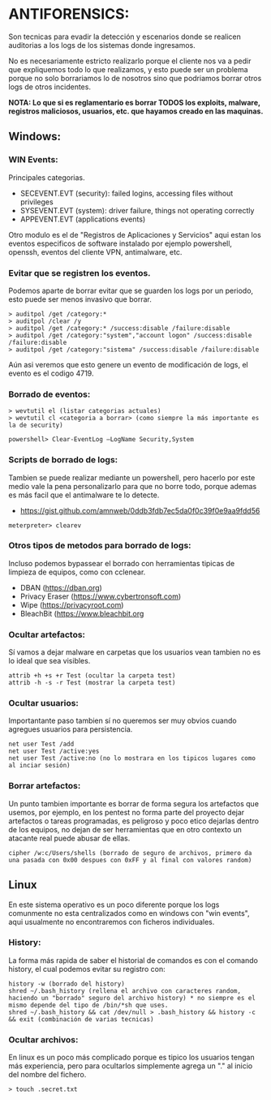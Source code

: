 # ANTIFORENSICS:
Son tecnicas para evadir la detección y escenarios donde se realicen auditorias a los logs de los sistemas donde ingresamos.

No es necesariamente estricto realizarlo porque el cliente nos va a pedir que expliquemos todo lo que realizamos, y esto puede ser un problema porque no solo borrariamos lo de nosotros sino que podriamos borrar otros logs de otros incidentes.

**NOTA: Lo que si es reglamentario es borrar TODOS los exploits, malware, registros maliciosos, usuarios, etc. que hayamos creado en las maquinas.**

## Windows:

### WIN Events:
Principales categorias.
- SECEVENT.EVT (security): failed logins, accessing files without privileges
- SYSEVENT.EVT (system): driver failure, things not operating correctly
- APPEVENT.EVT (applications events)

Otro modulo es el de "Registros de Aplicaciones y Servicios" aqui estan los eventos especificos de software instalado por ejemplo powershell, openssh, eventos del cliente VPN, antimalware, etc.

### Evitar que se registren los eventos.
Podemos aparte de borrar evitar que se guarden los logs por un periodo, esto puede ser menos invasivo que borrar.
```
> auditpol /get /category:*
> auditpol /clear /y
> auditpol /get /category:* /success:disable /failure:disable
> auditpol /get /category:"system","account logon" /success:disable /failure:disable
> auditpol /get /category:"sistema" /success:disable /failure:disable
```

Aún asi veremos que esto genere un evento de modificación de logs, el evento es el codigo 4719.

### Borrado de eventos:
```
> wevtutil el (listar categorias actuales)
> wevtutil cl <categoria a borrar> (como siempre la más importante es la de security)
```
```
powershell> Clear-EventLog –LogName Security,System
```

### Scripts de borrado de logs:
Tambien se puede realizar mediante un powershell, pero hacerlo por este medio vale la pena personalizarlo para que no borre todo, porque ademas es más facil que el antimalware te lo detecte.
- https://gist.github.com/amnweb/0ddb3fdb7ec5da0f0c39f0e9aa9fdd56

```
meterpreter> clearev
```

### Otros tipos de metodos para borrado de logs:
Incluso podemos bypassear el borrado con herramientas tipicas de limpieza de equipos, como con cclenear.

- DBAN (https://dban.org) 
- Privacy Eraser (https://www.cybertronsoft.com)
- Wipe (https://privacyroot.com)
- BleachBit (https://www.bleachbit.org

### Ocultar artefactos:
Sí vamos a dejar malware en carpetas que los usuarios vean tambien no es lo ideal que sea visibles.
```
attrib +h +s +r Test (ocultar la carpeta test)
attrib -h -s -r Test (mostrar la carpeta test)
```

### Ocultar usuarios:
Importantante paso tambien sí no queremos ser muy obvios cuando agregues usuarios para persistencia.
```
net user Test /add
net user Test /active:yes
net user Test /active:no (no lo mostrara en los tipicos lugares como al inciar sesión)
```

### Borrar artefactos:
Un punto tambien importante es borrar de forma segura los artefactos que usemos, por ejemplo, en los pentest no forma parte del proyecto dejar artefactos o tareas programadas, es peligroso y poco etico dejarlas dentro de los equipos, no dejan de ser herramientas que en otro contexto un atacante real puede abusar de ellas.

```
cipher /w:c/Users/shells (borrado de seguro de archivos, primero da una pasada con 0x00 despues con 0xFF y al final con valores random)
```

## Linux
En este sistema operativo es un poco diferente porque los logs comunmente no esta centralizados como en windows con "win events", aqui usualmente no encontraremos con ficheros individuales.

### History:
La forma más rapida de saber el historial de comandos es con el comando history, el cual podemos evitar su registro con:

```
history -w (borrado del history)
shred ~/.bash_history (rellena el archivo con caracteres random, haciendo un "borrado" seguro del archivo history) * no siempre es el mismo depende del tipo de /bin/*sh que uses.
shred ~/.bash_history && cat /dev/null > .bash_history && history -c && exit (combinación de varias tecnicas)
```

### Ocultar archivos:
En linux es un poco más complicado porque es tipico los usuarios tengan más experiencia, pero para ocultarlos simplemente agrega un "." al inicio del nombre del fichero.
```
> touch .secret.txt
```













